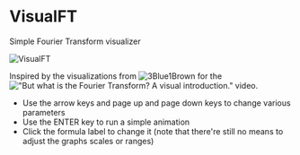 # VisualFT
Simple Fourier Transform visualizer

![VisualFT](https://xfx.net/stackoverflow/VisualFT/visualft_01.png)

Inspired by the visualizations from ![3Blue1Brown](https://www.youtube.com/channel/UCYO_jab_esuFRV4b17AJtAw) for the !["But what is the Fourier Transform? A visual introduction."](https://www.youtube.com/watch?v=spUNpyF58BY) video.

* Use the arrow keys and page up and page down keys to change various parameters
* Use the ENTER key to run a simple animation
* Click the formula label to change it (note that there're still no means to adjust the graphs scales or ranges)
